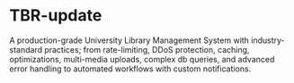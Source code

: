 # TBR-update
A production-grade University Library Management System with industry-standard practices; from rate-limiting, DDoS protection, caching, optimizations, multi-media uploads, complex db queries, and advanced error handling to automated workflows with custom notifications.
